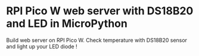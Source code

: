 # RPI Pico W web server with DS18B20 and LED in MicroPython
Build web server on RPI Pico W. Check temperature with DS18B20 sensor and light up your LED diode !
